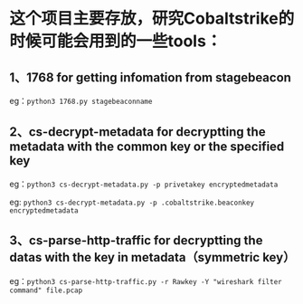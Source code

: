 # 这个项目主要存放，研究Cobaltstrike的时候可能会用到的一些tools：

## 1、1768 for getting infomation from stagebeacon

eg：``python3 1768.py stagebeaconname``

## 2、cs-decrypt-metadata for decryptting the metadata with the common key or the specified key

eg：``python3 cs-decrypt-metadata.py -p privetakey encryptedmetadata``

eg: ``python3 cs-decrypt-metadata.py -p .cobaltstrike.beaconkey encryptedmetadata``

## 3、cs-parse-http-traffic for decryptting the datas with the key in metadata（symmetric key）

eg：``python3 cs-parse-http-traffic.py -r Rawkey -Y "wireshark filter command" file.pcap ``



